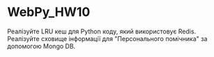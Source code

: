 # WebPy_HW10

Реалізуйте LRU кеш для Python коду, який використовує Redis.
Реалізуйте сховище інформації для "Персонального помічника" за допомогою Mongo DB.
